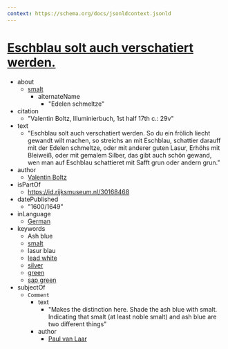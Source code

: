 ```yaml
---
context: https://schema.org/docs/jsonldcontext.jsonld
---
```


# [Eschblau solt auch verschatiert werden.](https://arb.mpiwg-berlin.mpg.de/node/84656 "Recipe")

* about
  * [smalt](http://vocab.getty.edu/aat/300013293)
    * alternateName
      * "Edelen schmeltze"
* citation
  * "Valentin Boltz, Illuminierbuch, 1st half 17th c.: 29v"
* text
  * "Eschblau solt auch verschatiert werden. So du ein frölich liecht gewandt wilt machen, so streichs an mit Eschblau, schattier darauff mit der Edelen schmeltze, oder mit anderer guten Lasur, Erhöhs mit Bleiweiß, oder mit gemalem Silber, das gibt auch schön gewand, wen man auf Eschblau schattieret mit Safft grun oder andern grun."
* author
  * [Valentin Boltz](http://www.wikidata.org/entity/Q2508243)
* isPartOf
  * <https://id.rijksmuseum.nl/30168468>
* datePublished
  * "1600/1649"
* inLanguage
  * [German](http://vocab.getty.edu/aat/300388344)
* keywords
  * Ash blue
  * [smalt](http://vocab.getty.edu/aat/300013293)
  * lasur blau
  * [lead white](http://vocab.getty.edu/aat/300013754)
  * [silver](http://vocab.getty.edu/aat/300011029)
  * [green](http://vocab.getty.edu/aat/300013754)
  * [sap green](http://vocab.getty.edu/aat/300013445)
* subjectOf
  * `Comment`
    * text
      * "Makes the distinction here. Shade the ash blue with smalt. Indicating that smalt (at least noble smalt) and ash blue are two different things"
    * author
      * [Paul van Laar](mailto:p.van.laar@rijksmuseum.nl)
